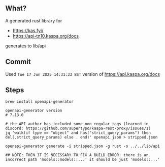 ## What?

A generated rust library for 

- https://kas.fyi/
- https://api-tn10.kaspa.org/docs

generates to lib/api

## Commit

Used `Tue 17 Jun 2025 14:31:33 BST` version of https://api.kaspa.org/docs

## Steps


```
brew install openapi-generator

openapi-generator version
# 7.13.0

# the API author has included some non regular tags (learned in discord: https://github.com/supertypo/kaspa-rest-proxy/issues/1)
jq 'walk(if type == "object" and has("strict_query_params") then del(.strict_query_params) else . end)' openapi.json > stripped.json

openapi-generator generate -i stripped.json -g rust -o ../../lib/api

## NOTE: THEN IT IS NECESSARY TO FIX A BUILD ERROR: there is an incorrect path 'models::models::...' it should be just 'models::...'
```
